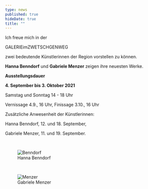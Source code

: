 ```yaml
---
type: news
published: true
hideDate: true
title: ""
---
```


Ich freue mich in der 

GALERIEimZWETSCHGENWEG 

zwei bedeutende Künstlerinnen der Region vorstellen zu können.

**Hanna Benndorf** und **Gabriele Menzer** zeigen ihre neuesten Werke.

**Ausstellungsdauer**

**4. September bis 3. Oktober 2021**

Samstag und Sonntag 14 - 18 Uhr

Vernissage 4.9., 16 Uhr, Finissage 3.10., 16 Uhr

Zusätzliche Anwesenheit der Künstlerinnen:

Hanna Benndorf, 12. und 18. September,

Gabriele Menzer, 11. und 19. September.

<br>
<figure>
    <img src="{{ site.baseurl }}images/Hanna Benndorf.JPG" alt="Benndorf" itemprop="image"/>
	<figcaption>Hanna Benndorf</figcaption>
</figure><br>
<figure>
    <img src="{{ site.baseurl }}images/Gabriele Menzer.JPG" alt="Menzer" itemprop="image"/>
	<figcaption>Gabriele Menzer</figcaption>
</figure>

